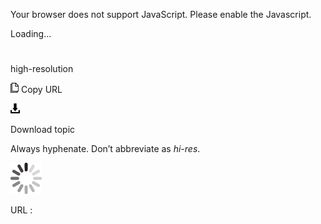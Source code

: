 Your browser does not support JavaScript. Please enable the Javascript.

Loading...

# 

high-resolution

![Copy URL](high-resolution_files/Copy.png)
Copy URL

![Download](high-resolution_files/Download.png)

Download topic

Always hyphenate. Don’t abbreviate as *hi-res*. 

![In progress](high-resolution_files/activity-large.gif)

URL :
